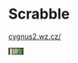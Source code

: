 # Scrabble

<a href="https://cygnus2.wz.cz/" target="_blank">cygnus2.wz.cz/</a>

<img style="width: 30px" src="/public/images/scrabble-game.png">

